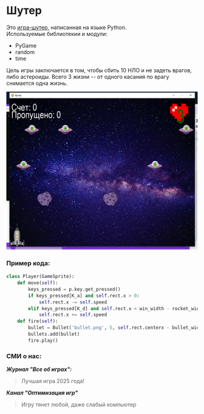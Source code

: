 # Шутер
Это [игра-шутер](https://ru.wikipedia.org/wiki/Шутер 'Что такое "Шутер"?'), написанная на языке Python.  
Используемые библиотекии и модули: 
* PyGame
* random
* time

Цель игры заключается в том, чтобы сбить 10 НЛО и не задеть врагов, либо астероиды. Всего 3 жизни -- от одного касания по врагу снимается одна жизнь.

![Скриншот](https://raw.githubusercontent.com/3w1qq/shooter/refs/heads/main/screen%20shooter%20.png?token=GHSAT0AAAAAADJVIYRH43KCXYCVR3C7Z2NU2FQS6DQ)

### Пример кода:

```python
class Player(GameSprite):
    def move(self):
        keys_pressed = p.key.get_pressed()
        if keys_pressed[K_a] and self.rect.x > 0:
            self.rect.x -= self.speed
        elif keys_pressed[K_d] and self.rect.x < win_width - rocket_width:
            self.rect.x += self.speed
    def fire(self):
        bullet = Bullet('bullet.png', 5, self.rect.centerx - bullet_width / 2, self.rect.top, bullet_width, 20)
        bullets.add(bullet)
        fire.play()
```

###   СМИ о нас:

***Журнал "Все об играх":***

> Лучшая игра 2025 года!

***Канал "Оптимизация игр"***

> Игру тянет любой, даже слабый компьютер 
